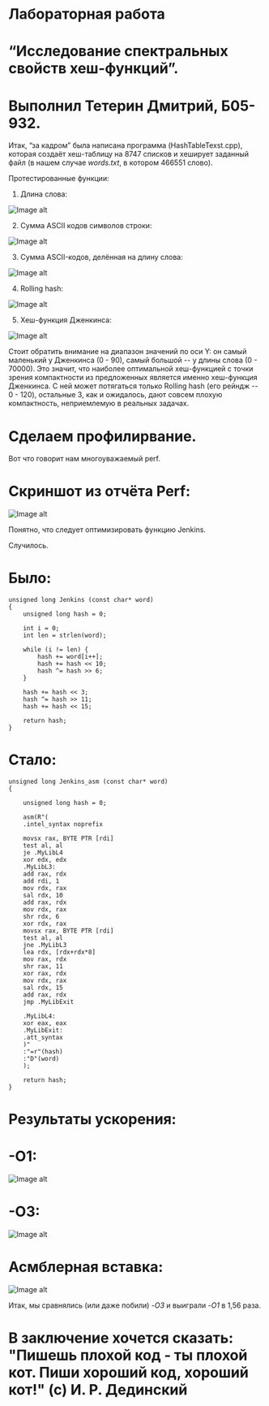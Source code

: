 # Лабораторная работа
# “Исследование спектральных свойств хеш-функций”.
# Выполнил Тетерин Дмитрий, Б05-932.

Итак, “за кадром” была написана программа (HashTableTexst.cpp), которая создаёт хеш-таблицу на 8747 списков и хеширует заданный файл (в нашем случае *words.txt*, в котором 466551 слово).

Протестированные функции:

1) Длина слова: 

![Image alt](https://github.com/DancingWithWolves/ASM/raw/newHashTable/NewHashTable/graphs/Word_length.png)

2) Сумма ASCII кодов символов строки: 

![Image alt](https://github.com/DancingWithWolves/ASM/raw/newHashTable/NewHashTable/graphs/ASCII_sum.png)

3) Сумма ASCII-кодов, делённая на длину слова:

![Image alt](https://github.com/DancingWithWolves/ASM/raw/newHashTable/NewHashTable/graphs/ASCII_sum_divided_by_len.png)

4) Rolling hash: 

![Image alt](https://github.com/DancingWithWolves/ASM/raw/newHashTable/NewHashTable/graphs/Rolling_hash.png)

5) Хеш-функция Дженкинса: 

![Image alt](https://github.com/DancingWithWolves/ASM/raw/newHashTable/NewHashTable/graphs/Jenkins.png)

Стоит обратить внимание на диапазон значений по оси Y: он самый маленький у Дженкинса (0 - 90), самый большой -- у длины слова (0 - 70000). Это значит, что наиболее оптимальной хеш-функцией с точки зрения компактности из предложенных является именно хеш-функция Дженкинса. С ней может потягаться только Rolling hash (его рейндж -- 0 - 120), остальные 3, как и ожидалось, дают совсем плохую компактность, неприемлемую в реальных задачах.


# Сделаем профилирвание.
Вот что говорит нам многоуважаемый perf.

# Скриншот из отчёта Perf:
![Image alt](https://github.com/DancingWithWolves/ASM/raw/newHashTable/NewHashTable/graphs/opt_0.png)

Понятно, что следует оптимизировать функцию Jenkins.

Случилось.
# Было:
```
unsigned long Jenkins (const char* word) 
{   
    unsigned long hash = 0;

    int i = 0;
    int len = strlen(word);

    while (i != len) {
        hash += word[i++];
        hash += hash << 10;
        hash ^= hash >> 6;
    }

    hash += hash << 3;
    hash ^= hash >> 11;
    hash += hash << 15;

    return hash;
}
```
# Стало:
```
unsigned long Jenkins_asm (const char* word)
{

    unsigned long hash = 0;

    asm(R"(
    .intel_syntax noprefix

    movsx rax, BYTE PTR [rdi]
    test al, al
    je .MyLibL4
    xor edx, edx
    .MyLibL3:
    add rax, rdx
    add rdi, 1
    mov rdx, rax
    sal rdx, 10
    add rax, rdx
    mov rdx, rax
    shr rdx, 6
    xor rdx, rax
    movsx rax, BYTE PTR [rdi]
    test al, al
    jne .MyLibL3
    lea rdx, [rdx+rdx*8]
    mov rax, rdx
    shr rax, 11
    xor rax, rdx
    mov rdx, rax
    sal rdx, 15
    add rax, rdx
    jmp .MyLibExit

    .MyLibL4:
    xor eax, eax
    .MyLibExit:
    .att_syntax
    )"
    :"=r"(hash)
    :"D"(word)
    );

    return hash;
}
```

# Результаты ускорения:

# -O1:

![Image alt](https://github.com/DancingWithWolves/ASM/raw/newHashTable/NewHashTable/graphs/opt_1_out.png)

# -O3:

![Image alt](https://github.com/DancingWithWolves/ASM/raw/newHashTable/NewHashTable/graphs/opt_3_out.png)

# Асмблерная вставка:

![Image alt](https://github.com/DancingWithWolves/ASM/raw/newHashTable/NewHashTable/graphs/after_asm.png)

Итак, мы сравнялись (или даже побили) *-O3* и выиграли *-O1* в 1,56 раза.

# В заключение хочется сказать: "Пишешь плохой код - ты плохой кот. Пиши хороший код, хороший кот!" (с) И. Р. Дединский

